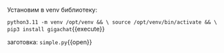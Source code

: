Установим в venv библиотеку: 

`python3.11 -m venv /opt/venv && \
    source /opt/venv/bin/activate && \
    pip3 install gigachat`{{execute}}

заготовка:
`simple.py`{{open}}

